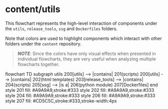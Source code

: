 # content/utils

This flowchart represents the high-level interaction of components under the `utils`, `release_tools`, `ssg` and `Dockerfiles` folders.

Note that colors are used to highlight components which interact with other folders under the `content` repository.

> ***NOTE***: Since the colors have only visual effects when presented in individual flowcharts, they are very useful when analyzing multiple flowcharts together.

<div class="mermaid" style="width=100%;">
flowchart TD
    subgraph utils
    200[utils] --> |contains| 201(scripts)
    200[utils] --> |contains| 202(html templates)
    203[release_tools] --> |contains| 204(scripts)
    205[ssg] --> |is a| 206(python module)
    207[Dockerfiles]
    end
    style 201 fill: #A9A9A9,stroke:#333
    style 202 fill: #A9A9A9,stroke:#333
    style 204 fill: #A9A9A9,stroke:#333
    style 206 fill: #A9A9A9,stroke:#333
    style 207 fill: #CD5C5C,stroke:#333,stroke-width:4px
</div>
<script src="https://cdn.jsdelivr.net/npm/mermaid/dist/mermaid.min.js"></script>
